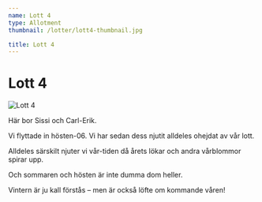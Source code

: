 ```yaml
---
name: Lott 4
type: Allotment
thumbnail: /lotter/lott4-thumbnail.jpg

title: Lott 4
---
```

# Lott 4

![Lott 4](/lotter/lott4.jpg#left)

Här bor Sissi och Carl-Erik.

Vi flyttade in hösten-06. Vi har sedan dess njutit alldeles ohejdat av vår lott.

Alldeles särskilt njuter vi vår-tiden då årets lökar och andra vårblommor spirar upp.

Och sommaren och hösten är inte dumma dom heller.

Vintern är ju kall förstås – men är också löfte om kommande våren!
